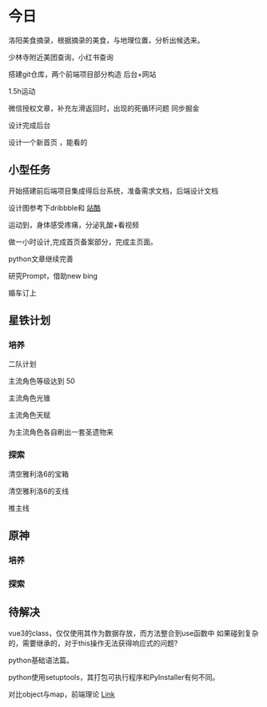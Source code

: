 # 今日

洛阳美食摘录，根据摘录的美食，与地理位置，分析出候选来。

少林寺附近美团查询，小红书查询

搭建git仓库，两个前端项目部分构造 后台+网站

1.5h运动

微信授权文章，补充左滑返回时，出现的死循环问题 同步掘金

设计完成后台


设计一个新首页 ，能看的


## 小型任务


开始搭建前后端项目集成得后台系统，准备需求文档，后端设计文档


设计图参考下dribbble和 [站酷](https://www.zcool.com.cn/)

运动到，身体感受疼痛，分泌乳酸+看视频

做一小时设计,完成首页备案部分，完成主页面。

python文章继续完善

研究Prompt，借助new bing

婚车订上

## 星铁计划

### 培养

二队计划

主流角色等级达到 50 

主流角色光锥

主流角色天赋

为主流角色各自刷出一套圣遗物来

### 探索


清空雅利洛6的宝箱

清空雅利洛6的支线

推主线


## 原神

### 培养

### 探索

## 待解决

vue3的class，仅仅使用其作为数据存放，而方法整合到use函数中 如果碰到复杂的，需要继承的，对于this操作无法获得响应式的问题?

python基础语法篇。

python使用setuptools，其打包可执行程序和PyInstaller有何不同。

对比object与map，前端理论 [Link](https://www.zhenghao.io/posts/object-vs-map)